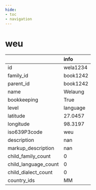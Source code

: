 ```yaml
---
hide:
- toc
- navigation
---
```

# weu
|                      | info     |
|:---------------------|:---------|
| id                   | wela1234 |
| family_id            | book1242 |
| parent_id            | book1242 |
| name                 | Welaung  |
| bookkeeping          | True     |
| level                | language |
| latitude             | 27.0457  |
| longitude            | 98.3197  |
| iso639P3code         | weu      |
| description          | nan      |
| markup_description   | nan      |
| child_family_count   | 0        |
| child_language_count | 0        |
| child_dialect_count  | 0        |
| country_ids          | MM       |